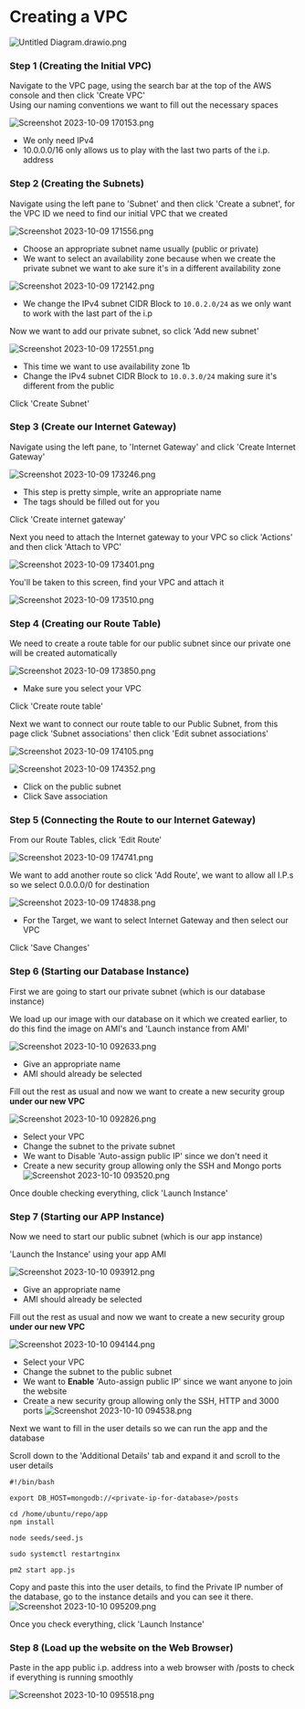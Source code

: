 # Creating a VPC
![Untitled Diagram.drawio.png](images%2FUntitled%20Diagram.drawio.png)
### Step 1 (Creating the Initial VPC)

Navigate to the VPC page, using the search bar at the top of the AWS console and then click 'Create VPC' <br>
Using our naming conventions we want to fill out the necessary spaces

![Screenshot 2023-10-09 170153.png](images%2FScreenshot%202023-10-09%20170153.png)

- We only need IPv4 
- 10.0.0.0/16 only allows us to play with the last two parts of the i.p. address

### Step 2 (Creating the Subnets)

Navigate using the left pane to 'Subnet' and then click 'Create a subnet', for the VPC ID we need to find our initial VPC that we created

![Screenshot 2023-10-09 171556.png](images%2FScreenshot%202023-10-09%20171556.png)
- Choose an appropriate subnet name usually (public or private)
- We want to select an availability zone because when we create the private subnet we want to ake sure it's in a different availability zone

![Screenshot 2023-10-09 172142.png](images%2FScreenshot%202023-10-09%20172142.png)
- We change the IPv4 subnet CIDR Block to `10.0.2.0/24` as we only want to work with the last part of the i.p

Now we want to add our private subnet, so click 'Add new subnet'

![Screenshot 2023-10-09 172551.png](images%2FScreenshot%202023-10-09%20172551.png)
- This time we want to use availability zone 1b
- Change the IPv4 subnet CIDR Block to `10.0.3.0/24` making sure it's different from the public

Click 'Create Subnet'

### Step 3 (Create our Internet Gateway)

Navigate using the left pane, to 'Internet Gateway' and click 'Create Internet Gateway'

![Screenshot 2023-10-09 173246.png](images%2FScreenshot%202023-10-09%20173246.png)
- This step is pretty simple, write an appropriate name
- The tags should be filled out for you

Click 'Create internet gateway' <br>

Next you need to attach the Internet gateway to your VPC so click 'Actions' and then click 'Attach to VPC'

![Screenshot 2023-10-09 173401.png](images%2FScreenshot%202023-10-09%20173401.png)

You'll be taken to this screen, find your VPC and attach it

![Screenshot 2023-10-09 173510.png](images%2FScreenshot%202023-10-09%20173510.png)

### Step 4 (Creating our Route Table)

We need to create a route table for our public subnet since our private one will be created automatically

![Screenshot 2023-10-09 173850.png](images%2FScreenshot%202023-10-09%20173850.png)
- Make sure you select your VPC

Click 'Create route table'

Next we want to connect our route table to our Public Subnet, from this page click 'Subnet associations' then click 'Edit subnet associations'

![Screenshot 2023-10-09 174105.png](images%2FScreenshot%202023-10-09%20174105.png)

![Screenshot 2023-10-09 174352.png](images%2FScreenshot%202023-10-09%20174352.png)
- Click on the public subnet
- Click Save association

### Step 5 (Connecting the Route to our Internet Gateway)

From our Route Tables, click 'Edit Route'

![Screenshot 2023-10-09 174741.png](images%2FScreenshot%202023-10-09%20174741.png)

We want to add another route so click 'Add Route', we want to allow all I.P.s so we select 0.0.0.0/0 for destination

![Screenshot 2023-10-09 174838.png](images%2FScreenshot%202023-10-09%20174838.png)
- For the Target, we want to select Internet Gateway and then select our VPC

Click 'Save Changes'

### Step 6 (Starting our Database Instance)

First we are going to start our private subnet (which is our database instance) <br>

We load up our image with our database on it which we created earlier, to do this find the image on AMI's and 'Launch instance from AMI'

![Screenshot 2023-10-10 092633.png](images%2FScreenshot%202023-10-10%20092633.png)
- Give an appropriate name
- AMI should already be selected

Fill out the rest as usual and now we want to create a new security group **under our new VPC**

![Screenshot 2023-10-10 092826.png](images%2FScreenshot%202023-10-10%20092826.png)
- Select your VPC
- Change the subnet to the private subnet
- We want to Disable 'Auto-assign public IP' since we don't need it
- Create a new security group allowing only the SSH and Mongo ports
![Screenshot 2023-10-10 093520.png](images%2FScreenshot%202023-10-10%20093520.png)

Once double checking everything, click 'Launch Instance'

### Step 7 (Starting our APP Instance)

Now we need to start our public subnet (which is our app instance)

'Launch the Instance' using your app AMI

![Screenshot 2023-10-10 093912.png](images%2FScreenshot%202023-10-10%20093912.png)
- Give an appropriate name
- AMI should already be selected

Fill out the rest as usual and now we want to create a new security group **under our new VPC**

![Screenshot 2023-10-10 094144.png](images%2FScreenshot%202023-10-10%20094144.png)
- Select your VPC
- Change the subnet to the public subnet
- We want to **Enable** 'Auto-assign public IP' since we want anyone to join the website
- Create a new security group allowing only the SSH, HTTP and 3000 ports
![Screenshot 2023-10-10 094538.png](images%2FScreenshot%202023-10-10%20094538.png)

Next we want to fill in the user details so we can run the app and the database

Scroll down to the 'Additional Details' tab and expand it and scroll to the user details

```
#!/bin/bash

export DB_HOST=mongodb://<private-ip-for-database>/posts

cd /home/ubuntu/repo/app
npm install

node seeds/seed.js

sudo systemctl restartnginx

pm2 start app.js
```

Copy and paste this into the user details, to find the Private IP number of the database, go to the instance details and you can see it there.
![Screenshot 2023-10-10 095209.png](images%2FScreenshot%202023-10-10%20095209.png)

Once you check everything, click 'Launch Instance'

### Step 8 (Load up the website on the Web Browser)

Paste in the app public i.p. address into a web browser with /posts to check if everything is running smoothly

![Screenshot 2023-10-10 095518.png](images%2FScreenshot%202023-10-10%20095518.png)




















